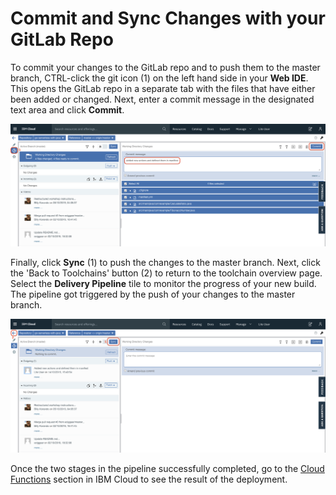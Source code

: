 # Commit and Sync Changes with your GitLab Repo

To commit your changes to the GitLab repo and to push them to the master branch, CTRL-click the git icon (1) on the left hand side in your **Web IDE**. This opens the GitLab repo in a separate tab with the files that have either been added or changed. Next, enter a commit message in the designated text area and click **Commit**.

![](./images/git-commit-changes.png)

Finally, click **Sync** (1) to push the changes to the master branch. Next, click the 'Back to Toolchains' button (2) to return to the toolchain overview page. Select the **Delivery Pipeline** tile to monitor the progress of your new build. The pipeline got triggered by the push of your changes to the master branch.

![](./images/git-sync-with-master.png)

Once the two stages in the pipeline successfully completed, go to the [Cloud Functions](https://cloud.ibm.com/functions/actions) section in IBM Cloud to see the result of the deployment.
